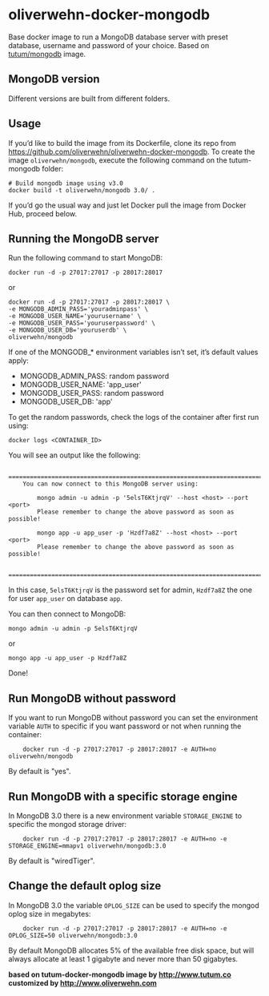 oliverwehn-docker-mongodb
=========================

Base docker image to run a MongoDB database server with preset database, username and password of your choice.
Based on [tutum/mongodb](https://github.com/tutumcloud/tutum-docker-mongodb) image.


MongoDB version
---------------

Different versions are built from different folders.


Usage
-----

If you’d like to build the image from its Dockerfile, clone its repo from https://github.com/oliverwehn/oliverwehn-docker-mongodb.
To create the image `oliverwehn/mongodb`, execute the following command on the tutum-mongodb folder:

```shell
# Build mongodb image using v3.0
docker build -t oliverwehn/mongodb 3.0/ .
```

If you’d go the usual way and just let Docker pull the image from Docker Hub, proceed below.


Running the MongoDB server
--------------------------

Run the following command to start MongoDB:
```shell
docker run -d -p 27017:27017 -p 28017:28017
```
or
```shell
docker run -d -p 27017:27017 -p 28017:28017 \
-e MONGODB_ADMIN_PASS='youradminpass' \
-e MONGODB_USER_NAME='yourusername' \
-e MONGODB_USER_PASS='youruserpassword' \
-e MONGODB_USER_DB='youruserdb' \
oliverwehn/mongodb
```

If one of the MONGODB_* environment variables isn’t set, it’s default values apply:
* MONGODB_ADMIN_PASS: random password
* MONGODB_USER_NAME: 'app_user'
* MONGODB_USER_PASS: random password
* MONGODB_USER_DB: 'app'

To get the random passwords, check the logs of the container after first run using:

```shell
docker logs <CONTAINER_ID>
```

You will see an output like the following:

        ========================================================================
        You can now connect to this MongoDB server using:

            mongo admin -u admin -p '5elsT6KtjrqV' --host <host> --port <port>
            Please remember to change the above password as soon as possible!

            mongo app -u app_user -p 'Hzdf7a8Z' --host <host> --port <port>
            Please remember to change the above password as soon as possible!

        ========================================================================

In this case, `5elsT6KtjrqV` is the password set for admin, `Hzdf7a8Z` the one for
user `app_user` on database `app`.

You can then connect to MongoDB:
```shell
mongo admin -u admin -p 5elsT6KtjrqV
```
or
```shell
mongo app -u app_user -p Hzdf7a8Z
```

Done!


Run MongoDB without password
----------------------------

If you want to run MongoDB without password you can set the environment variable `AUTH` to specific if you want password or not when running the container:

        docker run -d -p 27017:27017 -p 28017:28017 -e AUTH=no oliverwehn/mongodb

By default is "yes".


Run MongoDB with a specific storage engine
------------------------------------------

In MongoDB 3.0 there is a new environment variable `STORAGE_ENGINE` to specific the mongod storage driver:

        docker run -d -p 27017:27017 -p 28017:28017 -e AUTH=no -e STORAGE_ENGINE=mmapv1 oliverwehn/mongodb:3.0

By default is "wiredTiger".


Change the default oplog size
-----------------------------

In MongoDB 3.0 the variable `OPLOG_SIZE` can be used to specify the mongod oplog size in megabytes:

        docker run -d -p 27017:27017 -p 28017:28017 -e AUTH=no -e OPLOG_SIZE=50 oliverwehn/mongodb:3.0

By default MongoDB allocates 5% of the available free disk space, but will always allocate at least 1 gigabyte and never more than 50 gigabytes.


**based on tutum-docker-mongodb image by http://www.tutum.co**
**customized by http://www.oliverwehn.com**

